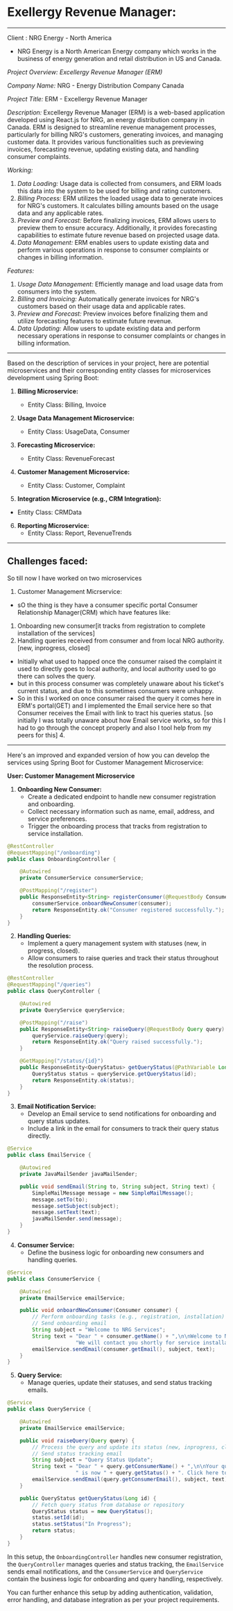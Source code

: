 # Exellergy Revenue Manager:
---------------------------------------------------------------------
Client : NRG Energy - North America
- NRG Energy is a North American Energy company which works in the business of energy generation and retail distribution in US and Canada.

*Project Overview: Excellergy Revenue Manager (ERM)*

*Company Name:* NRG - Energy Distribution Company Canada

*Project Title:* ERM - Excellergy Revenue Manager

*Description:*
Excellergy Revenue Manager (ERM) is a web-based application developed using React.js for NRG, an energy distribution company in Canada. ERM is designed to streamline revenue management processes, particularly for billing NRG's customers, generating invoices, and managing customer data. It provides various functionalities such as previewing invoices, forecasting revenue, updating existing data, and handling consumer complaints.

*Working:*
1. *Data Loading:* Usage data is collected from consumers, and ERM loads this data into the system to be used for billing and rating customers.
2. *Billing Process:* ERM utilizes the loaded usage data to generate invoices for NRG's customers. It calculates billing amounts based on the usage data and any applicable rates.
3. *Preview and Forecast:* Before finalizing invoices, ERM allows users to preview them to ensure accuracy. Additionally, it provides forecasting capabilities to estimate future revenue based on projected usage data.
4. *Data Management:* ERM enables users to update existing data and perform various operations in response to consumer complaints or changes in billing information.

*Features:*
1. *Usage Data Management:* Efficiently manage and load usage data from consumers into the system.
2. *Billing and Invoicing:* Automatically generate invoices for NRG's customers based on their usage data and applicable rates.
3. *Preview and Forecast:* Preview invoices before finalizing them and utilize forecasting features to estimate future revenue.
4. *Data Updating:* Allow users to update existing data and perform necessary operations in response to consumer complaints or changes in billing information.


------------------------------------------

Based on the description of services in your project, here are potential microservices and their corresponding entity classes for microservices development using Spring Boot:

1. **Billing Microservice:**
   - Entity Class: Billing, Invoice

2. **Usage Data Management Microservice:**
   - Entity Class: UsageData, Consumer

3. **Forecasting Microservice:**
   - Entity Class: RevenueForecast

4. **Customer Management Microservice:**
   - Entity Class: Customer, Complaint

5. **Integration Microservice (e.g., CRM Integration):**
- Entity Class: CRMData

6. **Reporting Microservice:**
   - Entity Class: Report, RevenueTrends
----------------------------------------------------------------------------

## Challenges faced:
 So till now I have worked on two microservices 
 1. Customer Management Micrservice:
-  sO the thing is they have a consumer specific portal Consumer Relationship Manager(CRM) which have features like:
1. Onboarding new consumer[it tracks from registration to complete installation of the services]
2. Handling queries received from consumer and from local NRG authority.[new, inprogress, closed]
 - Initially what used to happed once the consumer raised the complaint it used to directly goes to local authority, and local authority used to go there can solves the query.
 - but in this process consumer was completely unaware about his ticket's current status, and due to this sometimes consumers were unhappy.
 - So in this I worked on once consumer raised the query it comes here in ERM's portal(GET) and I implemented the Email service here so that Consumer receives the Email with link to tract his queries status.
[so initially I was totally unaware about how Email service works, so for this I had to go through the concept properly and also I tool help from my peers for this] 
   4.  
-----------------------------------------------------------------------------------------------------

Here's an improved and expanded version of how you can develop the services using Spring Boot for Customer Management Microservice:

**User: Customer Management Microservice**

1. **Onboarding New Consumer:**
   - Create a dedicated endpoint to handle new consumer registration and onboarding.
   - Collect necessary information such as name, email, address, and service preferences.
   - Trigger the onboarding process that tracks from registration to service installation.

```java
@RestController
@RequestMapping("/onboarding")
public class OnboardingController {

    @Autowired
    private ConsumerService consumerService;

    @PostMapping("/register")
    public ResponseEntity<String> registerConsumer(@RequestBody Consumer consumer) {
        consumerService.onboardNewConsumer(consumer);
        return ResponseEntity.ok("Consumer registered successfully.");
    }
}
```

2. **Handling Queries:**
   - Implement a query management system with statuses (new, in progress, closed).
   - Allow consumers to raise queries and track their status throughout the resolution process.

```java
@RestController
@RequestMapping("/queries")
public class QueryController {

    @Autowired
    private QueryService queryService;

    @PostMapping("/raise")
    public ResponseEntity<String> raiseQuery(@RequestBody Query query) {
        queryService.raiseQuery(query);
        return ResponseEntity.ok("Query raised successfully.");
    }

    @GetMapping("/status/{id}")
    public ResponseEntity<QueryStatus> getQueryStatus(@PathVariable Long id) {
        QueryStatus status = queryService.getQueryStatus(id);
        return ResponseEntity.ok(status);
    }
}
```

3. **Email Notification Service:**
   - Develop an Email service to send notifications for onboarding and query status updates.
   - Include a link in the email for consumers to track their query status directly.

```java
@Service
public class EmailService {

    @Autowired
    private JavaMailSender javaMailSender;

    public void sendEmail(String to, String subject, String text) {
        SimpleMailMessage message = new SimpleMailMessage();
        message.setTo(to);
        message.setSubject(subject);
        message.setText(text);
        javaMailSender.send(message);
    }
}
```

4. **Consumer Service:**
   - Define the business logic for onboarding new consumers and handling queries.

```java
@Service
public class ConsumerService {

    @Autowired
    private EmailService emailService;

    public void onboardNewConsumer(Consumer consumer) {
        // Perform onboarding tasks (e.g., registration, installation)
        // Send onboarding email
        String subject = "Welcome to NRG Services";
        String text = "Dear " + consumer.getName() + ",\n\nWelcome to NRG! Your registration is complete. " +
                      "We will contact you shortly for service installation.\n\nThank you.";
        emailService.sendEmail(consumer.getEmail(), subject, text);
    }
}
```

5. **Query Service:**
   - Manage queries, update their statuses, and send status tracking emails.

```java
@Service
public class QueryService {

    @Autowired
    private EmailService emailService;

    public void raiseQuery(Query query) {
        // Process the query and update its status (new, inprogress, closed, etc.)
        // Send status tracking email
        String subject = "Query Status Update";
        String text = "Dear " + query.getConsumerName() + ",\n\nYour query with ID " + query.getId() +
                      " is now " + query.getStatus() + ". Click here to track its status: [URL]\n\nThank you.";
        emailService.sendEmail(query.getConsumerEmail(), subject, text);
    }

    public QueryStatus getQueryStatus(Long id) {
        // Fetch query status from database or repository
        QueryStatus status = new QueryStatus();
        status.setId(id);
        status.setStatus("In Progress");
        return status;
    }
}
```

In this setup, the `OnboardingController` handles new consumer registration, the `QueryController` manages queries and status tracking, the `EmailService` sends email notifications, and the `ConsumerService` and `QueryService` contain the business logic for onboarding and query handling, respectively.

You can further enhance this setup by adding authentication, validation, error handling, and database integration as per your project requirements.
